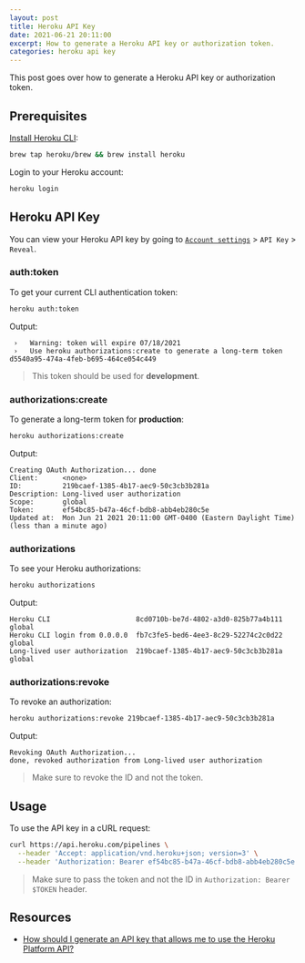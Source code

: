 ```yaml
---
layout: post
title: Heroku API Key
date: 2021-06-21 20:11:00
excerpt: How to generate a Heroku API key or authorization token.
categories: heroku api key
---
```


This post goes over how to generate a Heroku API key or authorization token.

## Prerequisites

[Install Heroku CLI](https://devcenter.heroku.com/articles/heroku-cli):

```sh
brew tap heroku/brew && brew install heroku
```

Login to your Heroku account:

```sh
heroku login
```

## Heroku API Key

You can view your Heroku API key by going to [`Account settings`](https://dashboard.heroku.com/account) > `API Key` > `Reveal`.

### auth:token

To get your current CLI authentication token:

```sh
heroku auth:token
```

Output:

```
 ›   Warning: token will expire 07/18/2021
 ›   Use heroku authorizations:create to generate a long-term token
d5540a95-474a-4feb-b695-464ce054c449
```

> This token should be used for **development**.

### authorizations:create

To generate a long-term token for **production**:

```sh
heroku authorizations:create
```

Output:

```
Creating OAuth Authorization... done
Client:      <none>
ID:          219bcaef-1385-4b17-aec9-50c3cb3b281a
Description: Long-lived user authorization
Scope:       global
Token:       ef54bc85-b47a-46cf-bdb8-abb4eb280c5e
Updated at:  Mon Jun 21 2021 20:11:00 GMT-0400 (Eastern Daylight Time) (less than a minute ago)
```

### authorizations

To see your Heroku authorizations:

```sh
heroku authorizations
```

Output:

```
Heroku CLI                     8cd0710b-be7d-4802-a3d0-825b77a4b111  global
Heroku CLI login from 0.0.0.0  fb7c3fe5-bed6-4ee3-8c29-52274c2c0d22  global
Long-lived user authorization  219bcaef-1385-4b17-aec9-50c3cb3b281a  global
```

### authorizations:revoke

To revoke an authorization:

```sh
heroku authorizations:revoke 219bcaef-1385-4b17-aec9-50c3cb3b281a
```

Output:

```
Revoking OAuth Authorization...
done, revoked authorization from Long-lived user authorization
```

> Make sure to revoke the ID and not the token.

## Usage

To use the API key in a cURL request:

```sh
curl https://api.heroku.com/pipelines \
  --header 'Accept: application/vnd.heroku+json; version=3' \
  --header 'Authorization: Bearer ef54bc85-b47a-46cf-bdb8-abb4eb280c5e'
```

> Make sure to pass the token and not the ID in `Authorization: Bearer $TOKEN` header.

## Resources

- [How should I generate an API key that allows me to use the Heroku Platform API?](https://help.heroku.com/PBGP6IDE/how-should-i-generate-an-api-key-that-allows-me-to-use-the-heroku-platform-api)
